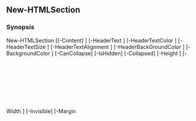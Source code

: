 New-HTMLSection
---------------

### Synopsis

New-HTMLSection [[-Content] <scriptblock>] [-HeaderText <string>] [-HeaderTextColor <string>] [-HeaderTextSize <string>] [-HeaderTextAlignment <string>] [-HeaderBackGroundColor <string>] [-BackgroundColor <string>] [-CanCollapse] [-IsHidden] [-Collapsed] [-Height <Object>] [-Width <Object>] [-Invisible] [-Margin <Object>] [-Wrap <string>] [-Direction <string>] [-AlignContent <string>] [-AlignItems <string>] [-JustifyContent <string>] [-BorderRadius <string>] [-AnchorName <string>] [-StyleSheetsConfiguration <IDictionary>] [<CommonParameters>]

---

### Description

---

### Parameters
#### **AlignContent**

Valid Values:

* flex-start
* flex-end
* center
* space-between
* space-around
* stretch

|Type      |Required|Position|PipelineInput|
|----------|--------|--------|-------------|
|`[string]`|false   |Named   |false        |

#### **AlignItems**

Valid Values:

* stretch
* flex-start
* flex-end
* center
* baseline

|Type      |Required|Position|PipelineInput|
|----------|--------|--------|-------------|
|`[string]`|false   |Named   |false        |

#### **AnchorName**

|Type      |Required|Position|PipelineInput|
|----------|--------|--------|-------------|
|`[string]`|false   |Named   |false        |

#### **BackgroundColor**

|Type      |Required|Position|PipelineInput|Aliases        |
|----------|--------|--------|-------------|---------------|
|`[string]`|false   |Named   |false        |BackgroundShade|

#### **BorderRadius**

Valid Values:

* 0px
* 5px
* 10px
* 15px
* 20px
* 25px

|Type      |Required|Position|PipelineInput|
|----------|--------|--------|-------------|
|`[string]`|false   |Named   |false        |

#### **CanCollapse**

|Type      |Required|Position|PipelineInput|Aliases    |
|----------|--------|--------|-------------|-----------|
|`[switch]`|false   |Named   |false        |Collapsable|

#### **Collapsed**

|Type      |Required|Position|PipelineInput|
|----------|--------|--------|-------------|
|`[switch]`|false   |Named   |false        |

#### **Content**

|Type           |Required|Position|PipelineInput|
|---------------|--------|--------|-------------|
|`[scriptblock]`|false   |0       |false        |

#### **Direction**

Valid Values:

* row
* row-reverse
* column
* column-reverse

|Type      |Required|Position|PipelineInput|
|----------|--------|--------|-------------|
|`[string]`|false   |Named   |false        |

#### **HeaderBackGroundColor**

|Type      |Required|Position|PipelineInput|Aliases            |
|----------|--------|--------|-------------|-------------------|
|`[string]`|false   |Named   |false        |TextBackGroundColor|

#### **HeaderText**

|Type      |Required|Position|PipelineInput|Aliases       |
|----------|--------|--------|-------------|--------------|
|`[string]`|false   |Named   |false        |Name<br/>Title|

#### **HeaderTextAlignment**

Valid Values:

* center
* left
* right
* justify

|Type      |Required|Position|PipelineInput|Aliases      |
|----------|--------|--------|-------------|-------------|
|`[string]`|false   |Named   |false        |TextAlignment|

#### **HeaderTextColor**

|Type      |Required|Position|PipelineInput|Aliases  |
|----------|--------|--------|-------------|---------|
|`[string]`|false   |Named   |false        |TextColor|

#### **HeaderTextSize**

|Type      |Required|Position|PipelineInput|Aliases |
|----------|--------|--------|-------------|--------|
|`[string]`|false   |Named   |false        |TextSize|

#### **Height**

|Type      |Required|Position|PipelineInput|
|----------|--------|--------|-------------|
|`[Object]`|false   |Named   |false        |

#### **Invisible**

|Type      |Required|Position|PipelineInput|
|----------|--------|--------|-------------|
|`[switch]`|false   |Named   |false        |

#### **IsHidden**

|Type      |Required|Position|PipelineInput|
|----------|--------|--------|-------------|
|`[switch]`|false   |Named   |false        |

#### **JustifyContent**

Valid Values:

* flex-start
* flex-end
* center

|Type      |Required|Position|PipelineInput|
|----------|--------|--------|-------------|
|`[string]`|false   |Named   |false        |

#### **Margin**

|Type      |Required|Position|PipelineInput|
|----------|--------|--------|-------------|
|`[Object]`|false   |Named   |false        |

#### **StyleSheetsConfiguration**

|Type           |Required|Position|PipelineInput|
|---------------|--------|--------|-------------|
|`[IDictionary]`|false   |Named   |false        |

#### **Width**

|Type      |Required|Position|PipelineInput|
|----------|--------|--------|-------------|
|`[Object]`|false   |Named   |false        |

#### **Wrap**

Valid Values:

* wrap
* nowrap
* wrap-reverse

|Type      |Required|Position|PipelineInput|
|----------|--------|--------|-------------|
|`[string]`|false   |Named   |false        |

---

### Inputs
None

---

### Outputs
* [Object](https://learn.microsoft.com/en-us/dotnet/api/System.Object)

---

### Syntax
```PowerShell
syntaxItem
```
```PowerShell
----------
```
```PowerShell
{@{name=New-HTMLSection; CommonParameters=True; parameter=System.Object[]}}
```
